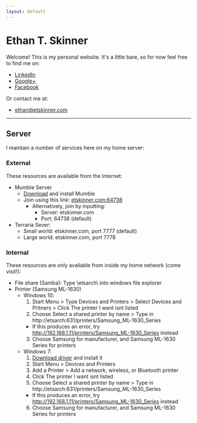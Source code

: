 ```yaml
---
layout: default
---
```


# Ethan T. Skinner
Welcome! This is my personal website. It's a little bare, so for now feel free to find me on:
- [LinkedIn](http://lnkd.in/v55KCt)
- [Google+](https://plus.google.com/+EthanSkinner0)
- [Facebook](https://www.facebook.com/etskinner)

Or contact me at:
- [ethan@etskinner.com](mailto:ethan@etskinner.com)

---

## Server
I maintain a number of services here on my home server:

### External
These resources are available from the Internet:
- Mumble Server
  - [Download](https://wiki.mumble.info/wiki/Main_Page#Download_Mumble) and install Mumble
  - Join using this link: [etskinner.com:64738](mumble://etskinner.com?title=etskinner.com:64738&version=1.2.0)
    - Alternatively, join by inputting:
      - Server: etskinner.com
      - Port: 64738 (default)
- Terraria Sever:
  - Small world: etskinner.com, port 7777 (default)
  - Large world: etskinner.com, port 7778

### Internal
These resources are only available from inside my home network (come visit!):
- File share (Samba): Type \\etsarch\ into windows file explorer
- Printer (Samsung ML-1630)
  - Windows 10:
    1. Start Menu > Type Devices and Printers > Select Devices and Pritners > Click The printer I want isnt listed
    2. Choose Select a shared printer by name > Type in http://etsarch:631/printers/Samsung_ML-1630_Series
      - If this produces an error, try http://192.168.1.11/printers/Samsung_ML-1630_Series instead
    3. Choose Samsung for manufacturer, and Samsung ML-1630 Series for printers
  - Windows 7:
    1. [Download driver](downloads/ML-1630_Print_32bit.exe) and install it
    2. Start Menu > Devices and Printers
    3. Add a Printer > Add a network, wireless, or Bluetooth printer
    4. Click The printer I want isnt listed
    5. Choose Select a shared printer by name > Type in http://etsarch:631/printers/Samsung_ML-1630_Series
      - If this produces an error, try http://192.168.1.11/printers/Samsung_ML-1630_Series instead
    6. Choose Samsung for manufacturer, and Samsung ML-1630 Series for printers
